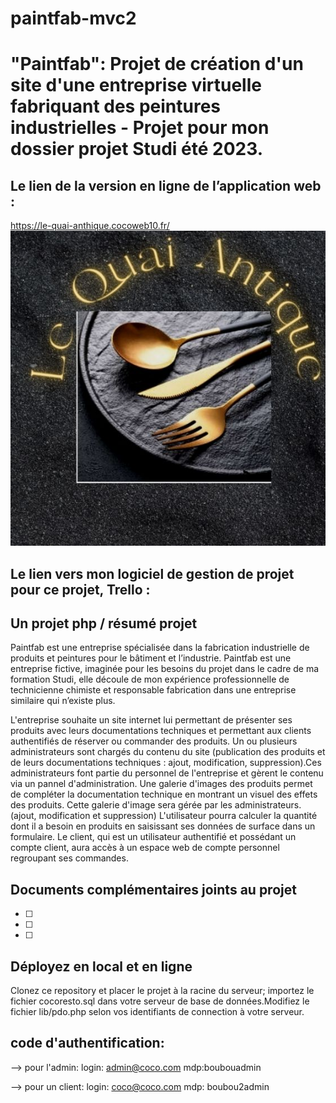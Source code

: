 # paintfab-mvc2
<h1>"Paintfab": Projet de création d'un site d'une entreprise virtuelle fabriquant des peintures industrielles - Projet pour mon dossier projet Studi été 2023.</h1>

## Le lien de la version en ligne de l’application web :
https://le-quai-anthique.cocoweb10.fr/
![Le logo](https://github.com/ChristelleCossard/restococo/blob/main/images/logo-quai-antique.jpg)

## Le lien vers mon logiciel de gestion de projet pour ce projet, Trello :


## Un projet php / résumé projet
<p>Paintfab est une entreprise  spécialisée dans la fabrication industrielle de produits et peintures pour le bâtiment et l’industrie.
Paintfab est une entreprise fictive, imaginée pour les besoins du projet dans le cadre de ma formation Studi, elle découle de mon expérience professionnelle de technicienne chimiste et responsable fabrication dans une entreprise similaire qui n’existe plus.</p>
<p>
L'entreprise souhaite un site internet lui permettant de présenter ses produits avec leurs documentations techniques et permettant aux clients authentifiés de réserver ou commander des produits.
Un ou plusieurs administrateurs sont chargés du contenu du site (publication des produits et de leurs documentations techniques : ajout, modification, suppression).Ces administrateurs font partie du personnel de l'entreprise et gèrent le contenu via un pannel d'administration.
Une galerie d'images des produits permet de compléter la documentation technique en montrant un visuel des effets des produits. Cette galerie d'image sera gérée par les administrateurs.(ajout, modification et suppression)
L'utilisateur pourra calculer la quantité dont il a besoin en produits en saisissant ses données de surface dans un formulaire.
Le client, qui est un utilisateur authentifié et possédant un compte client, aura accès à un espace web  de compte personnel regroupant ses commandes.
</p>

## Documents complémentaires joints au projet

+ [ ]

+ [ ]

+ [ ]





## Déployez en local et en ligne

Clonez ce repository et placer le projet à la racine du serveur; importez le fichier cocoresto.sql dans votre serveur de base de données.Modifiez le fichier lib/pdo.php selon vos identifiants de connection à votre serveur.

## code d'authentification:

--> pour l'admin:
login: admin@coco.com
mdp:boubouadmin

--> pour un client:
login: coco@coco.com
mdp: boubou2admin


